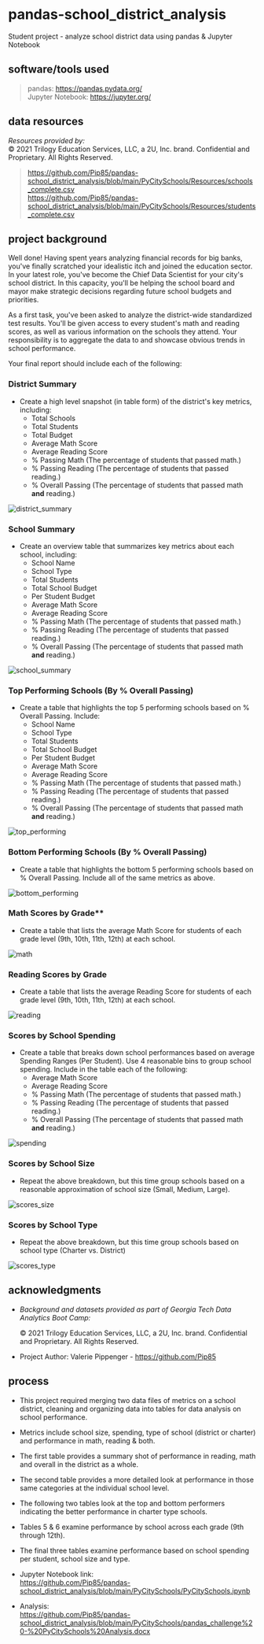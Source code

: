 # **pandas-school_district_analysis**

Student project - analyze school district data using pandas & Jupyter Notebook

## **software/tools used**

> pandas:  https://pandas.pydata.org/<br>
> Jupyter Notebook:  https://jupyter.org/<br>

## **data resources**

*Resources provided by:* <br>
 © 2021 Trilogy Education Services, LLC, a 2U, Inc. brand. Confidential and Proprietary. All Rights Reserved.<br>
> https://github.com/Pip85/pandas-school_district_analysis/blob/main/PyCitySchools/Resources/schools_complete.csv<br>
> https://github.com/Pip85/pandas-school_district_analysis/blob/main/PyCitySchools/Resources/students_complete.csv<br>

## **project background**<br>

Well done! Having spent years analyzing financial records for big banks, you've finally scratched your idealistic itch and joined the education sector. In your latest role, you've become the Chief Data Scientist for your city's school district. In this capacity, you'll be helping the  school board and mayor make strategic decisions regarding future school budgets and priorities.

As a first task, you've been asked to analyze the district-wide standardized test results. You'll be given access to every student's math and reading scores, as well as various information on the schools they attend. Your responsibility is to aggregate the data to and showcase obvious trends in school performance.

Your final report should include each of the following:

### District Summary

* Create a high level snapshot (in table form) of the district's key metrics, including:
  * Total Schools
  * Total Students
  * Total Budget
  * Average Math Score
  * Average Reading Score
  * % Passing Math (The percentage of students that passed math.)
  * % Passing Reading (The percentage of students that passed reading.)
  * % Overall Passing (The percentage of students that passed math **and** reading.)

![district_summary]()<br>

### School Summary

* Create an overview table that summarizes key metrics about each school, including:
  * School Name
  * School Type
  * Total Students
  * Total School Budget
  * Per Student Budget
  * Average Math Score
  * Average Reading Score
  * % Passing Math (The percentage of students that passed math.)
  * % Passing Reading (The percentage of students that passed reading.)
  * % Overall Passing (The percentage of students that passed math **and** reading.)

![school_summary]()<br>

### Top Performing Schools (By % Overall Passing)

* Create a table that highlights the top 5 performing schools based on % Overall Passing. Include:
  * School Name
  * School Type
  * Total Students
  * Total School Budget
  * Per Student Budget
  * Average Math Score
  * Average Reading Score
  * % Passing Math (The percentage of students that passed math.)
  * % Passing Reading (The percentage of students that passed reading.)
  * % Overall Passing (The percentage of students that passed math **and** reading.)

![top_performing]()<br>

### Bottom Performing Schools (By % Overall Passing)

* Create a table that highlights the bottom 5 performing schools based on % Overall Passing. Include all of the same metrics as above.

![bottom_performing]()<br>

### Math Scores by Grade\*\*

* Create a table that lists the average Math Score for students of each grade level (9th, 10th, 11th, 12th) at each school.

![math]()<br>

### Reading Scores by Grade

* Create a table that lists the average Reading Score for students of each grade level (9th, 10th, 11th, 12th) at each school.

![reading]()<br>

### Scores by School Spending

* Create a table that breaks down school performances based on average Spending Ranges (Per Student). Use 4 reasonable bins to group school spending. Include in the table each of the following:
  * Average Math Score
  * Average Reading Score
  * % Passing Math (The percentage of students that passed math.)
  * % Passing Reading (The percentage of students that passed reading.)
  * % Overall Passing (The percentage of students that passed math **and** reading.)

![spending]()<br>

### Scores by School Size

* Repeat the above breakdown, but this time group schools based on a reasonable approximation of school size (Small, Medium, Large).

![scores_size]()<br>

### Scores by School Type

* Repeat the above breakdown, but this time group schools based on school type (Charter vs. District)

![scores_type]()<br>

## **acknowledgments**

* *Background and datasets provided as part of Georgia Tech Data Analytics Boot Camp:*<br>

    © 2021 Trilogy Education Services, LLC, a 2U, Inc. brand. Confidential and Proprietary. All Rights Reserved.

*  Project Author:  Valerie Pippenger - https://github.com/Pip85

## **process**

* This project required merging two data files of metrics on a school district, cleaning and organizing data into tables
for data analysis on school performance.<br>
* Metrics include school size, spending, type of school (district or charter) and performance in math, reading & both.<br>
* The first table provides a summary shot of performance in reading, math and overall in the district as a whole.<br>
* The second table provides a more detailed look at performance in those same categories at the individual school level.<br>
* The following two tables look at the top and bottom performers indicating the better performance in charter type schools.<br>
* Tables 5 & 6 examine performance by school across each grade (9th through 12th).<br>
* The final three tables examine performance based on school spending per student, school size and type.<br>

* Jupyter Notebook link:<br>
  https://github.com/Pip85/pandas-school_district_analysis/blob/main/PyCitySchools/PyCitySchools.ipynb<br>

* Analysis:  <br>
https://github.com/Pip85/pandas-school_district_analysis/blob/main/PyCitySchools/pandas_challenge%20-%20PyCitySchools%20Analysis.docx